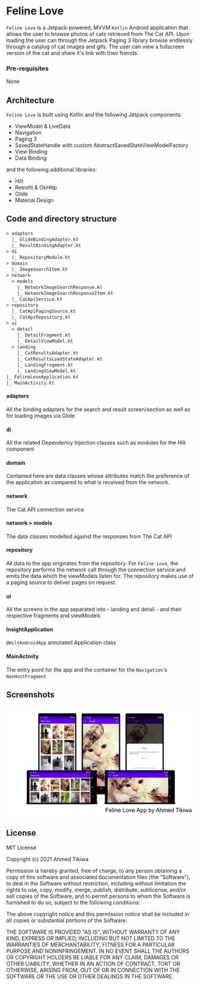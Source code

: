 # Feline Love
`Feline Love` is a Jetpack-powered, MVVM `Kotlin` Android application that allows the user to browse 
photos of cats retrieved from The Cat API. Upon loading the user can through the Jetpack Paging 3
library browse endlessly through a catalog of cat images and gifs. The user can view a fullscreen
version of the cat and share it's link with their friends.

### Pre-requisites
None

## Architecture
`Feline Love` is built using Kotlin and the following Jetpack components:

- ViewModel & LiveData 
- Navigation
- Paging 3
- SavedStateHandle with custom AbstractSavedStateViewModelFactory
- View Binding
- Data Binding

and the following additional libraries:

- Hilt
- Retrofit & OkHttp
- Glide
- Material Design

## Code and directory structure

```
> adapters
  |_ GlideBindingAdapter.kt
  |_ ResultBindingAdapter.kt
> di
  |_ RepositoryModule.kt
> domain
  |_ ImageSearchItem.kt
> network
  > models
    |_ NetworkImageSearchResponse.kt
    |_ NetworkImageSearchResponseItem.kt
  |_ CatApiService.kt
> repository
  |_ CatApiPagingSource.kt
  |_ CatApiRepository.kt
> ui
  > detail
    |_ DetailFragment.kt
    |_ DetailViewModel.kt
  > landing
    |_ CatResultsAdapter.kt
    |_ CatResultsLoadStateAdapter.kt
    |_ LandingFragment.kt
    |_ LandingViewModel.kt
|_ FelineLoveApplication.kt
|_ MainActivity.kt
```

#### adapters
All the binding adapters for the search and result screen/section as well as for loading images via Glide

#### di
All the related Dependency Injection classes such as modules for the Hilt component

#### domain
Contained here are data classes whose attributes match the preference of the application as compared to 
what is received from the network. 

#### network
The Cat API connection service

#### network > models
The data classes modelled against the responses from The Cat API

#### repository
All data to the app originates from the repository. For `Feline Love`, the repository
performs the network call through the connection service and emits the data which the viewModels listen for.
The repository makes use of a paging source to deliver pages on request.

#### ui
All the screens in the app separated into - landing and detail - and their respective fragments and viewModels

#### InsightApplication
`@HiltAndroidApp` annotated Application class

#### MainActivity
The entry point for the app and the container for the `Navigation`'s `NavHostFragment`

## Screenshots
<img src="https://github.com/akitikkx/feline-love/blob/main/screenshots/feline_love_screens.png">

## License

MIT License

Copyright (c) 2021 Ahmed Tikiwa

Permission is hereby granted, free of charge, to any person obtaining a copy
of this software and associated documentation files (the "Software"), to deal
in the Software without restriction, including without limitation the rights
to use, copy, modify, merge, publish, distribute, sublicense, and/or sell
copies of the Software, and to permit persons to whom the Software is
furnished to do so, subject to the following conditions:

The above copyright notice and this permission notice shall be included in all
copies or substantial portions of the Software.

THE SOFTWARE IS PROVIDED "AS IS", WITHOUT WARRANTY OF ANY KIND, EXPRESS OR
IMPLIED, INCLUDING BUT NOT LIMITED TO THE WARRANTIES OF MERCHANTABILITY,
FITNESS FOR A PARTICULAR PURPOSE AND NONINFRINGEMENT. IN NO EVENT SHALL THE
AUTHORS OR COPYRIGHT HOLDERS BE LIABLE FOR ANY CLAIM, DAMAGES OR OTHER
LIABILITY, WHETHER IN AN ACTION OF CONTRACT, TORT OR OTHERWISE, ARISING FROM,
OUT OF OR IN CONNECTION WITH THE SOFTWARE OR THE USE OR OTHER DEALINGS IN THE
SOFTWARE.
